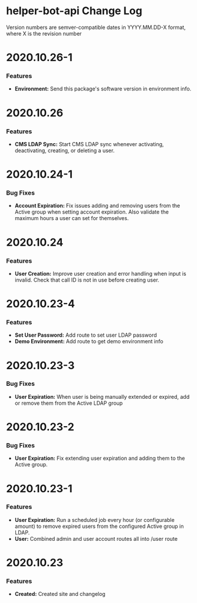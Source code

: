 # helper-bot-api Change Log

Version numbers are semver-compatible dates in YYYY.MM.DD-X format,
where X is the revision number


# 2020.10.26-1

### Features
* **Environment:** Send this package's software version in environment info.


# 2020.10.26

### Features
* **CMS LDAP Sync:** Start CMS LDAP sync whenever activating, deactivating,
creating, or deleting a user.


# 2020.10.24-1

### Bug Fixes
* **Account Expiration:** Fix issues adding and removing users from the Active
group when setting account expiration. Also validate the maximum hours a user
can set for themselves.


# 2020.10.24

### Features
* **User Creation:** Improve user creation and error handling when input is
invalid. Check that call ID is not in use before creating user.


# 2020.10.23-4

### Features
* **Set User Password:** Add route to set user LDAP password
* **Demo Environment:** Add route to get demo environment info


# 2020.10.23-3

### Bug Fixes
* **User Expiration:** When user is being manually extended or expired, add or
remove them from the Active LDAP group


# 2020.10.23-2

### Bug Fixes
* **User Expiration:** Fix extending user expiration and adding them to the
Active group.


# 2020.10.23-1

### Features
* **User Expiration:** Run a scheduled job every hour (or configurable amount)
to remove expired users from the configured Active group in LDAP.
* **User:** Combined admin and user account routes all into /user route


# 2020.10.23

### Features
* **Created:** Created site and changelog
